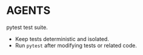 # AGENTS

pytest test suite.

- Keep tests deterministic and isolated.
- Run `pytest` after modifying tests or related code.
